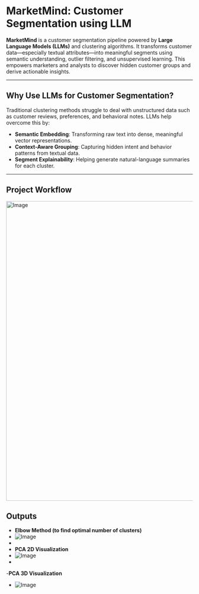 #  MarketMind: Customer Segmentation using LLM

**MarketMind** is a customer segmentation pipeline powered by **Large Language Models (LLMs)** and clustering algorithms. It transforms customer data—especially textual attributes—into meaningful segments using semantic understanding, outlier filtering, and unsupervised learning. This empowers marketers and analysts to discover hidden customer groups and derive actionable insights.

---

##  Why Use LLMs for Customer Segmentation?

Traditional clustering methods struggle to deal with unstructured data such as customer reviews, preferences, and behavioral notes. LLMs help overcome this by:

-  **Semantic Embedding**: Transforming raw text into dense, meaningful vector representations.
-  **Context-Aware Grouping**: Capturing hidden intent and behavior patterns from textual data.
-  **Segment Explainability**: Helping generate natural-language summaries for each cluster.

---

##  Project Workflow

<img width="862" height="808" alt="Image" src="https://github.com/user-attachments/assets/0e9a2fff-eeee-432f-a213-bd5c6da09cf4" />

## Outputs

- **Elbow Method (to find optimal number of clusters)**
- ![Image](https://github.com/user-attachments/assets/05c0fdd1-dd5c-41ee-a81d-483c58e07200)
- 
- **PCA 2D Visualization**
- ![Image](https://github.com/user-attachments/assets/55ec7d7b-5ac2-405f-9ce4-2fba2c74f70f)
- 
-**PCA 3D Visualization**
- ![Image](https://github.com/user-attachments/assets/329d479d-9673-4056-88ee-872fa8575187)
